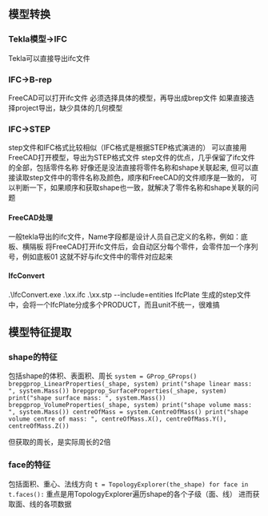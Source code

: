 ## 模型转换

### Tekla模型->IFC
Tekla可以直接导出ifc文件

### IFC->B-rep
FreeCAD可以打开ifc文件
必须选择具体的模型，再导出成brep文件
如果直接选择project导出，缺少具体的几何模型

### IFC->STEP
step文件和IFC格式比较相似（IFC格式是根据STEP格式演进的）
可以直接用FreeCAD打开模型，导出为STEP格式文件
step文件的优点，几乎保留了ifc文件的全部，包括零件名称
好像还是没法直接将零件名称和shape关联起来,
但可以直接读取step文件中的零件名称及颜色，顺序和FreeCAD的文件顺序是一致的，
可以判断一下，如果顺序和获取shape也一致，就解决了零件名称和shape关联的问题

#### FreeCAD处理
一般tekla导出的ifc文件，Name字段都是设计人员自己定义的名称，例如：底板、横隔板
将FreeCAD打开ifc文件后，会自动区分每个零件，会零件加一个序列号，例如底板01
这就不好与ifc文件中的零件对应起来

#### IfcConvert
.\IfcConvert.exe .\xx.ifc .\xx.stp --include=entities IfcPlate
生成的step文件中，会将一个IfcPlate分成多个PRODUCT，而且unit不统一，很难搞

## 模型特征提取

### shape的特征
包括shape的体积、表面积、周长
`system = GProp_GProps()
    brepgprop_LinearProperties(_shape, system)
    print("shape linear mass: ", system.Mass())
    brepgprop_SurfaceProperties(_shape, system)
    print("shape surface mass: ", system.Mass())
    brepgprop_VolumeProperties(_shape, system)
    print("shape volume mass: ", system.Mass())
    centreOfMass = system.CentreOfMass()
    print("shape volume centre of mass: ", centreOfMass.X(), centreOfMass.Y(), centreOfMass.Z())`

但获取的周长，是实际周长的2倍

### face的特征
包括面积、重心、法线方向
`t = TopologyExplorer(the_shape)
    for face in t.faces():`
重点是用TopologyExplorer遍历shape的各个子级（面、线）
进而获取面、线的各项数据